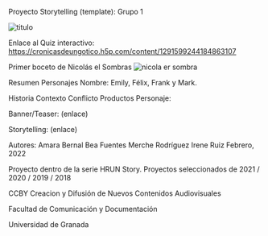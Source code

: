 Proyecto Storytelling (template):
Grupo 1

![titulo](https://user-images.githubusercontent.com/101630955/160440849-5e895d2f-d33d-4c5d-978e-e6f3c543beb1.png)

Enlace al Quiz interactivo: https://cronicasdeungotico.h5p.com/content/1291599244184863107

Primer boceto de Nicolás el Sombras
![nicola er sombra](https://user-images.githubusercontent.com/101630955/160440979-ec9116c7-9c9f-4750-94b4-1b1cb05758e1.png)

Resumen
Personajes
Nombre: Emily, Félix, Frank y Mark.

Historia
Contexto
Conflicto
Productos
Personaje:



Banner/Teaser: (enlace)

Storytelling: (enlace)



Autores:
Amara Bernal
Bea Fuentes
Merche Rodríguez
Irene Ruiz
Febrero, 2022

Proyecto dentro de la serie HRUN Story. Proyectos seleccionados de 2021 / 2020 / 2019 / 2018

CCBY Creacion y Difusión de Nuevos Contenidos Audiovisuales

Facultad de Comunicación y Documentación

Universidad de Granada
